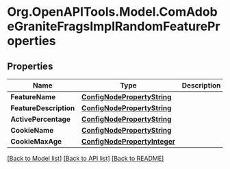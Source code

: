 # Org.OpenAPITools.Model.ComAdobeGraniteFragsImplRandomFeatureProperties
## Properties

Name | Type | Description | Notes
------------ | ------------- | ------------- | -------------
**FeatureName** | [**ConfigNodePropertyString**](ConfigNodePropertyString.md) |  | [optional] 
**FeatureDescription** | [**ConfigNodePropertyString**](ConfigNodePropertyString.md) |  | [optional] 
**ActivePercentage** | [**ConfigNodePropertyString**](ConfigNodePropertyString.md) |  | [optional] 
**CookieName** | [**ConfigNodePropertyString**](ConfigNodePropertyString.md) |  | [optional] 
**CookieMaxAge** | [**ConfigNodePropertyInteger**](ConfigNodePropertyInteger.md) |  | [optional] 

[[Back to Model list]](../README.md#documentation-for-models) [[Back to API list]](../README.md#documentation-for-api-endpoints) [[Back to README]](../README.md)

